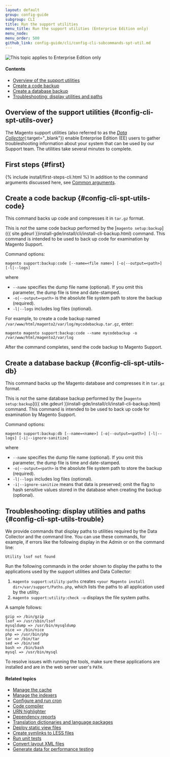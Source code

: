 ```yaml
---
layout: default
group: config-guide 
subgroup: CLI
title: Run the support utilities
menu_title: Run the support utilities (Enterprise Edition only)
menu_node: 
menu_order: 500
github_link: config-guide/cli/config-cli-subcommands-spt-util.md
---
```


<img src="{{ site.baseurl }}common/images/ee-only_large.png" alt="This topic applies to Enterprise Edition only">

#### Contents
*	[Overview of the support utilities](#config-cli-spt-utils-over)
*	[Create a code backup](#config-cli-spt-utils-code)
*	[Create a database backup](#config-cli-spt-utils-db)
*	[Troubleshooting: display utilities and paths](#config-cli-spt-utils-trouble)

## Overview of the support utilities {#config-cli-spt-utils-over}
The Magento support utilities (also referred to as the [*Data Collector*](http://docs.magento.com/m2/ee/user_guide/system/support-data-collector.html){:target="_blank"}) enable Enterprise Edition (EE) users to gather troubleshooting information about your system that can be used by our Support team. The utilities take several minutes to complete.

## First steps {#first}
{% include install/first-steps-cli.html %}
In addition to the command arguments discussed here, see <a href="{{ site.gdeurl }}config-guide/cli/config-cli-subcommands.html#config-cli-subcommands-common">Common arguments</a>.

## Create a code backup {#config-cli-spt-utils-code}
This command backs up code and compresses it in `tar.gz` format.

<div class="bs-callout bs-callout-info" id="info">
<span class="glyphicon-class">
  <p>This is <em>not</em> the same code backup performed by the [<code>magento setup:backup</code>]({{ site.gdeurl }}install-gde/install/cli/install-cli-backup.html) command. This command is intended to be used to back up code for examination by Magento Support.</p></span>
</div>

Command options:

	magento support:backup:code [--name=<file name>] [-o|--output=<path>] [-l|--logs]

where 

*	`--name` specifies the dump file name (optional). If you omit this parameter, the dump file is time and date-stamped.
*	`-o|--output=<path>` is the absolute file system path to store the backup (required).
*	`-l|--logs` includes log files (optional).

For example, to create a code backup named `/var/www/html/magento2/var/log/mycodebackup.tar.gz`, enter:

	magento magento support:backup:code --name mycodebackup -o /var/www/html/magento2/var/log

After the command completes, send the code backup to Magento Support.

## Create a database backup {#config-cli-spt-utils-db}
This command backs up the Magento database and compresses it in `tar.gz` format.

<div class="bs-callout bs-callout-info" id="info">
<span class="glyphicon-class">
  <p>This is <em>not</em> the same database backup performed by the [<code>magento setup:backup</code>]({{ site.gdeurl }}install-gde/install/cli/install-cli-backup.html) command. This command is intended to be used to back up code for examination by Magento Support.</p></span>
</div>

Command options:

	magento support:backup:db [--name=<name>] [-o|--output=<path>] [-l|--logs] [-i|--ignore-sanitize]

where 

*	`--name` specifies the dump file name (optional). If you omit this parameter, the dump file is time and date-stamped.
*	`-o|--output=<path>` is the absolute file system path to store the backup (required).
*	`-l|--logs` includes log files (optional).
*	`-i|--ignore-sanitize` means that data is preserved; omit the flag to hash sensitive values stored in the database when creating the backup (optional).

## Troubleshooting: display utilities and paths {#config-cli-spt-utils-trouble}
We provide commands that display paths to utilities required by the Data Collector and the command line. You can use these commands, for example, if errors like the following display in the Admin or on the command line:

	Utility lsof not found

Run the following commands in the order shown to display the paths to the applications used by the support utilities and Data Collector:

1.	`magento support:utility:paths` creates `<your Magento install dir>/var/support/Paths.php`, which lists the paths to all application used by the utility. 
2.	`magento support:utility:check -u` displays the file system paths.

A sample follows:

	gzip => /bin/gzip
	lsof => /usr/sbin/lsof
	mysqldump => /usr/bin/mysqldump
	nice => /bin/nice
	php => /usr/bin/php
	tar => /bin/tar
	sed => /bin/sed
	bash => /bin/bash
	mysql => /usr/bin/mysql

To resolve issues with running the tools, make sure these applications are installed and are in the web server user's `PATH`.

#### Related topics

*	<a href="{{ site.gdeurl }}config-guide/cli/config-cli-subcommands-cache.html">Manage the cache</a>
*	<a href="{{ site.gdeurl }}config-guide/cli/config-cli-subcommands-index.html">Manage the indexers</a>
*	<a href="{{ site.gdeurl }}config-guide/cli/config-cli-subcommands-cron.html">Configure and run cron</a>
*	<a href="{{ site.gdeurl }}config-guide/cli/config-cli-subcommands-compiler.html">Code compiler</a>
*	<a href="{{ site.gdeurl }}config-guide/cli/config-cli-subcommands-urn.html">URN highlighter</a>
*	<a href="{{ site.gdeurl }}config-guide/cli/config-cli-subcommands-depen.html">Dependency reports</a>
*	<a href="{{ site.gdeurl }}config-guide/cli/config-cli-subcommands-i18n.html">Translation dictionaries and language packages</a>
*	<a href="{{ site.gdeurl }}config-guide/cli/config-cli-subcommands-static-view.html">Deploy static view files</a>
*	<a href="{{ site.gdeurl }}config-guide/cli/config-cli-subcommands-less-sass.html">Create symlinks to LESS files</a>
*	<a href="{{ site.gdeurl }}config-guide/cli/config-cli-subcommands-test.html">Run unit tests</a>
*	<a href="{{ site.gdeurl }}config-guide/cli/config-cli-subcommands-layout-xml.html">Convert layout XML files</a>
*	<a href="{{ site.gdeurl }}config-guide/cli/config-cli-subcommands-perf-data.html">Generate data for performance testing</a>
